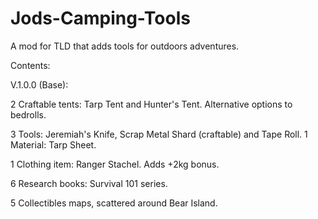 # Jods-Camping-Tools
A mod for TLD that adds tools for outdoors adventures.

Contents:

V.1.0.0 (Base):

2 Craftable tents: Tarp Tent and Hunter's Tent. Alternative options to bedrolls.

3 Tools: Jeremiah's Knife, Scrap Metal Shard (craftable) and Tape Roll.
1 Material: Tarp Sheet.

1 Clothing item: Ranger Stachel. Adds +2kg bonus.

6 Research books: Survival 101 series.

5 Collectibles maps, scattered around Bear Island.
